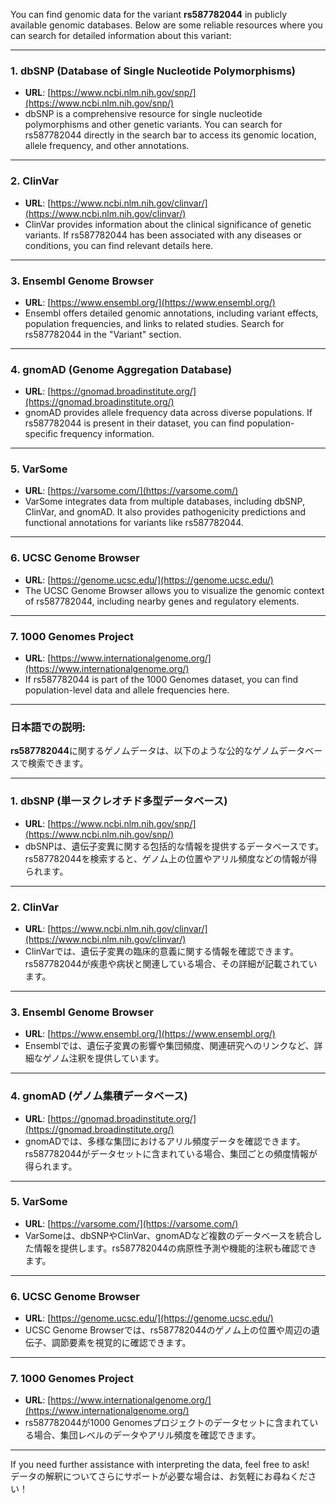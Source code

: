 You can find genomic data for the variant **rs587782044** in publicly available genomic databases. Below are some reliable resources where you can search for detailed information about this variant:

---

### 1. **dbSNP (Database of Single Nucleotide Polymorphisms)**
   - **URL**: [https://www.ncbi.nlm.nih.gov/snp/](https://www.ncbi.nlm.nih.gov/snp/)
   - dbSNP is a comprehensive resource for single nucleotide polymorphisms and other genetic variants. You can search for rs587782044 directly in the search bar to access its genomic location, allele frequency, and other annotations.

---

### 2. **ClinVar**
   - **URL**: [https://www.ncbi.nlm.nih.gov/clinvar/](https://www.ncbi.nlm.nih.gov/clinvar/)
   - ClinVar provides information about the clinical significance of genetic variants. If rs587782044 has been associated with any diseases or conditions, you can find relevant details here.

---

### 3. **Ensembl Genome Browser**
   - **URL**: [https://www.ensembl.org/](https://www.ensembl.org/)
   - Ensembl offers detailed genomic annotations, including variant effects, population frequencies, and links to related studies. Search for rs587782044 in the "Variant" section.

---

### 4. **gnomAD (Genome Aggregation Database)**
   - **URL**: [https://gnomad.broadinstitute.org/](https://gnomad.broadinstitute.org/)
   - gnomAD provides allele frequency data across diverse populations. If rs587782044 is present in their dataset, you can find population-specific frequency information.

---

### 5. **VarSome**
   - **URL**: [https://varsome.com/](https://varsome.com/)
   - VarSome integrates data from multiple databases, including dbSNP, ClinVar, and gnomAD. It also provides pathogenicity predictions and functional annotations for variants like rs587782044.

---

### 6. **UCSC Genome Browser**
   - **URL**: [https://genome.ucsc.edu/](https://genome.ucsc.edu/)
   - The UCSC Genome Browser allows you to visualize the genomic context of rs587782044, including nearby genes and regulatory elements.

---

### 7. **1000 Genomes Project**
   - **URL**: [https://www.internationalgenome.org/](https://www.internationalgenome.org/)
   - If rs587782044 is part of the 1000 Genomes dataset, you can find population-level data and allele frequencies here.

---

### 日本語での説明:
**rs587782044**に関するゲノムデータは、以下のような公的なゲノムデータベースで検索できます。

---

### 1. **dbSNP (単一ヌクレオチド多型データベース)**
   - **URL**: [https://www.ncbi.nlm.nih.gov/snp/](https://www.ncbi.nlm.nih.gov/snp/)
   - dbSNPは、遺伝子変異に関する包括的な情報を提供するデータベースです。rs587782044を検索すると、ゲノム上の位置やアリル頻度などの情報が得られます。

---

### 2. **ClinVar**
   - **URL**: [https://www.ncbi.nlm.nih.gov/clinvar/](https://www.ncbi.nlm.nih.gov/clinvar/)
   - ClinVarでは、遺伝子変異の臨床的意義に関する情報を確認できます。rs587782044が疾患や病状と関連している場合、その詳細が記載されています。

---

### 3. **Ensembl Genome Browser**
   - **URL**: [https://www.ensembl.org/](https://www.ensembl.org/)
   - Ensemblでは、遺伝子変異の影響や集団頻度、関連研究へのリンクなど、詳細なゲノム注釈を提供しています。

---

### 4. **gnomAD (ゲノム集積データベース)**
   - **URL**: [https://gnomad.broadinstitute.org/](https://gnomad.broadinstitute.org/)
   - gnomADでは、多様な集団におけるアリル頻度データを確認できます。rs587782044がデータセットに含まれている場合、集団ごとの頻度情報が得られます。

---

### 5. **VarSome**
   - **URL**: [https://varsome.com/](https://varsome.com/)
   - VarSomeは、dbSNPやClinVar、gnomADなど複数のデータベースを統合した情報を提供します。rs587782044の病原性予測や機能的注釈も確認できます。

---

### 6. **UCSC Genome Browser**
   - **URL**: [https://genome.ucsc.edu/](https://genome.ucsc.edu/)
   - UCSC Genome Browserでは、rs587782044のゲノム上の位置や周辺の遺伝子、調節要素を視覚的に確認できます。

---

### 7. **1000 Genomes Project**
   - **URL**: [https://www.internationalgenome.org/](https://www.internationalgenome.org/)
   - rs587782044が1000 Genomesプロジェクトのデータセットに含まれている場合、集団レベルのデータやアリル頻度を確認できます。

---

If you need further assistance with interpreting the data, feel free to ask!  
データの解釈についてさらにサポートが必要な場合は、お気軽にお尋ねください！